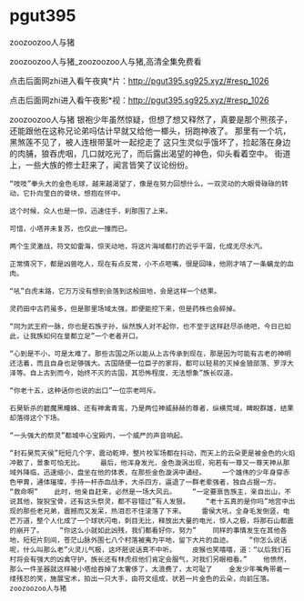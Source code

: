 # pgut395
zoozoozoo人与猪

zoozoozoo人与猪_zoozoozoo人与猪,高清全集免费看

点击后面网zhi进入看午夜爽*片：http://pgut395.sg925.xyz/#resp_1026

点击后面网zhi进入看午夜影*视：http://pgut395.sg925.xyz/#resp_1026

zoozoozoo人与猪    银袍少年虽然惊疑，但想了想又释然了，真要是那个熊孩子，还能跟他在这称兄论弟吗估计早就又给他一榔头，拐跑神液了。    那里有一个坑，黑煞莲不见了，被人连根带茎叶一起挖走了    这只生灵似乎饿坏了，捡起落在身边的肉脯，狼吞虎咽，几口就吃光了，而后露出渴望的神色，仰头看着空中。    街道上，一些大族的修士赶来了，闻言皆笑了议论纷纷。

    “吱吱”拳头大的金色毛球，越来越渴望了，像是在努力回想什么，一双灵动的大眼骨碌碌的转动，它扑向莹白的骨块，想抱在怀中。

    这个时候，众人也是一惊，迅速住手，刹那围了上来。

    可惜，小塔并未复苏，也仅此一撞而已。

    两个生灵激战，符文如雷海，惊天动地，将这片海域都打的近乎干涸，化成无尽水汽。

    正常情况下，都是凶兽吃人，现在有点反常，小不点咂嘴，很是回味，他刚才啃了一条螭龙的血肉。

    “吼”白虎末路，它万万没有想到会落到这般田地，会是这样一个结果。

    灵药田中古药虽多，但是那里场域太强，即便能挖下来，但是药株也会碎掉。

    “同为武王府一脉，你也是石族子孙，纵然族人对不起你，也不至于这样赶尽杀绝吧，今日已如此，让我族如何在皇都立足”一个老者开口。

    “心到是不小，可是太难了。那些古国之所以能从上古传承到现在，那是因为可能有古老的神明还活着，而且自身也足够强大。古国随便一位臣子的家将，都可以轻易的灭掉金狼部落、罗浮大泽等。自上古到而今，始终不灭的古国，其恐怖程度，无法想象”族长叹道。

    “你老十五，这种话你也说的出口”一位宗老呵斥。

    石昊斩杀的碧魔黑瞳蛛、还有神禽青鸾，乃是两位神威赫赫的尊者，纵横荒域，睥睨群雄，结果却落得这个下场。

    “一头强大的祭灵”都城中心宝殿内，一个威严的声音响起。

    “封石昊荒天侯”短短几个字，震动乾坤，整片校军场都在抖动，而天上的云朵更是被金色的火焰冲散了，景象可怕无比。    最后，他浑身发光，金色漩涡出现，宛若有一尊又一尊天神从那域外降临，迅速缩小，盘坐在他的体表，在那些金色漩涡中诵经。    一个雄伟的少年身穿赤色甲胄，通体璀璨，手持一杆赤血战矛，大杀四方，逼退了一群老辈强者，独自占据一方。    “救命啊”    此时，他亲自赶来，必然是一场大风云。    “一定要禀告族主，亲自出山，不说其他，狻猊宝骨，还有这头祭灵，都不容错过”有人发狠。    “老十五真的是你吗”地宫中出现的那些老兄弟，震撼而又发呆，热泪忍不住滚落了下来。    雷侯大吼，全身毛发倒竖，电芒万道，整个人化成了一个球状闪电，刺目无比，释放出大量的电光，惊人之极，将那石山都震的崩开了。    “你这么小就如此凶残，我们都看好你，努力”    同样的事情发生在其他各地，短短片刻间，苍茫山脉外围七八个村落被夷为平地，留下大片的血迹。    “你怎么说话呢，什么叫那么老”火灵儿气极，这坏胚说话真不中听。    皮猴也笑嘻嘻，道：“以后我们石村将会有强大的凶禽守护，族长还有林虎叔他们肯定会服气，对我们另眼相看。”    他愤然，那么一件圣器就这样被小塔给吞掉了太奢侈了，太浪费了，太可耻了    金发少年嘴角带着一缕残忍的笑，施展宝术，拍出一只大手，由符文组成，状若一片金色的云朵，向前压落。zoozoozoo人与猪
